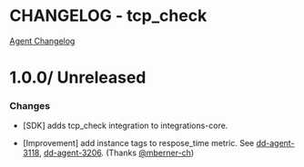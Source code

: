 # CHANGELOG - tcp_check

[Agent Changelog](https://github.com/DataDog/dd-agent/blob/master/CHANGELOG.md)

1.0.0/ Unreleased
==================

### Changes

* [SDK] adds tcp_check integration to integrations-core.

* [Improvement] add instance tags to respose_time metric. See [dd-agent-3118](https://github.com/datadog/dd-agent/issues/3118), [dd-agent-3206](https://github.com/datadog/dd-agent/issues/3206). (Thanks [@mberner-ch][])

<!--- The following link definition list is generated by PimpMyChangelog --->
[@mberner-ch]: https://github.com/mberner-ch
